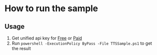 # How to run the sample

## Usage

1. Get unified api key for [Free](https://azure.microsoft.com/en-us/try/cognitive-services/?api=speech-services) or [Paid](https://go.microsoft.com/fwlink/?LinkId=872236)
1. Run `powershell -ExecutionPolicy ByPass -File TTSSample.ps1` to get the result
